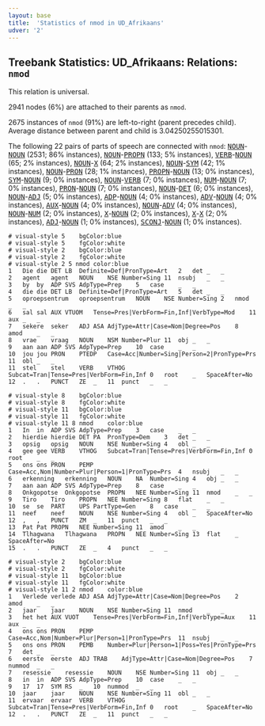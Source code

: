 ```yaml
---
layout: base
title:  'Statistics of nmod in UD_Afrikaans'
udver: '2'
---
```


## Treebank Statistics: UD_Afrikaans: Relations: `nmod`

This relation is universal.

2941 nodes (6%) are attached to their parents as `nmod`.

2675 instances of `nmod` (91%) are left-to-right (parent precedes child).
Average distance between parent and child is 3.04250255015301.

The following 22 pairs of parts of speech are connected with `nmod`: <tt><a href="af-pos-NOUN.html">NOUN</a></tt>-<tt><a href="af-pos-NOUN.html">NOUN</a></tt> (2531; 86% instances), <tt><a href="af-pos-NOUN.html">NOUN</a></tt>-<tt><a href="af-pos-PROPN.html">PROPN</a></tt> (133; 5% instances), <tt><a href="af-pos-VERB.html">VERB</a></tt>-<tt><a href="af-pos-NOUN.html">NOUN</a></tt> (65; 2% instances), <tt><a href="af-pos-NOUN.html">NOUN</a></tt>-<tt><a href="af-pos-X.html">X</a></tt> (64; 2% instances), <tt><a href="af-pos-NOUN.html">NOUN</a></tt>-<tt><a href="af-pos-SYM.html">SYM</a></tt> (42; 1% instances), <tt><a href="af-pos-NOUN.html">NOUN</a></tt>-<tt><a href="af-pos-PRON.html">PRON</a></tt> (28; 1% instances), <tt><a href="af-pos-PROPN.html">PROPN</a></tt>-<tt><a href="af-pos-NOUN.html">NOUN</a></tt> (13; 0% instances), <tt><a href="af-pos-SYM.html">SYM</a></tt>-<tt><a href="af-pos-NOUN.html">NOUN</a></tt> (9; 0% instances), <tt><a href="af-pos-NOUN.html">NOUN</a></tt>-<tt><a href="af-pos-VERB.html">VERB</a></tt> (7; 0% instances), <tt><a href="af-pos-NUM.html">NUM</a></tt>-<tt><a href="af-pos-NOUN.html">NOUN</a></tt> (7; 0% instances), <tt><a href="af-pos-PRON.html">PRON</a></tt>-<tt><a href="af-pos-NOUN.html">NOUN</a></tt> (7; 0% instances), <tt><a href="af-pos-NOUN.html">NOUN</a></tt>-<tt><a href="af-pos-DET.html">DET</a></tt> (6; 0% instances), <tt><a href="af-pos-NOUN.html">NOUN</a></tt>-<tt><a href="af-pos-ADJ.html">ADJ</a></tt> (5; 0% instances), <tt><a href="af-pos-ADP.html">ADP</a></tt>-<tt><a href="af-pos-NOUN.html">NOUN</a></tt> (4; 0% instances), <tt><a href="af-pos-ADV.html">ADV</a></tt>-<tt><a href="af-pos-NOUN.html">NOUN</a></tt> (4; 0% instances), <tt><a href="af-pos-AUX.html">AUX</a></tt>-<tt><a href="af-pos-NOUN.html">NOUN</a></tt> (4; 0% instances), <tt><a href="af-pos-NOUN.html">NOUN</a></tt>-<tt><a href="af-pos-ADV.html">ADV</a></tt> (4; 0% instances), <tt><a href="af-pos-NOUN.html">NOUN</a></tt>-<tt><a href="af-pos-NUM.html">NUM</a></tt> (2; 0% instances), <tt><a href="af-pos-X.html">X</a></tt>-<tt><a href="af-pos-NOUN.html">NOUN</a></tt> (2; 0% instances), <tt><a href="af-pos-X.html">X</a></tt>-<tt><a href="af-pos-X.html">X</a></tt> (2; 0% instances), <tt><a href="af-pos-ADJ.html">ADJ</a></tt>-<tt><a href="af-pos-NOUN.html">NOUN</a></tt> (1; 0% instances), <tt><a href="af-pos-SCONJ.html">SCONJ</a></tt>-<tt><a href="af-pos-NOUN.html">NOUN</a></tt> (1; 0% instances).


~~~ conllu
# visual-style 5	bgColor:blue
# visual-style 5	fgColor:white
# visual-style 2	bgColor:blue
# visual-style 2	fgColor:white
# visual-style 2 5 nmod	color:blue
1	Die	die	DET	LB	Definite=Def|PronType=Art	2	det	_	_
2	agent	agent	NOUN	NSE	Number=Sing	11	nsubj	_	_
3	by	by	ADP	SVS	AdpType=Prep	5	case	_	_
4	die	die	DET	LB	Definite=Def|PronType=Art	5	det	_	_
5	oproepsentrum	oproepsentrum	NOUN	NSE	Number=Sing	2	nmod	_	_
6	sal	sal	AUX	VTUOM	Tense=Pres|VerbForm=Fin,Inf|VerbType=Mod	11	aux	_	_
7	sekere	seker	ADJ	ASA	AdjType=Attr|Case=Nom|Degree=Pos	8	amod	_	_
8	vrae	vraag	NOUN	NSM	Number=Plur	11	obj	_	_
9	aan	aan	ADP	SVS	AdpType=Prep	10	case	_	_
10	jou	jou	PRON	PTEDP	Case=Acc|Number=Sing|Person=2|PronType=Prs	11	obl	_	_
11	stel	stel	VERB	VTHOG	Subcat=Tran|Tense=Pres|VerbForm=Fin,Inf	0	root	_	SpaceAfter=No
12	.	.	PUNCT	ZE	_	11	punct	_	_

~~~


~~~ conllu
# visual-style 8	bgColor:blue
# visual-style 8	fgColor:white
# visual-style 11	bgColor:blue
# visual-style 11	fgColor:white
# visual-style 11 8 nmod	color:blue
1	In	in	ADP	SVS	AdpType=Prep	3	case	_	_
2	hierdie	hierdie	DET	PA	PronType=Dem	3	det	_	_
3	opsig	opsig	NOUN	NSE	Number=Sing	4	obl	_	_
4	gee	gee	VERB	VTHOG	Subcat=Tran|Tense=Pres|VerbForm=Fin,Inf	0	root	_	_
5	ons	ons	PRON	PEMP	Case=Acc,Nom|Number=Plur|Person=1|PronType=Prs	4	nsubj	_	_
6	erkenning	erkenning	NOUN	NA	Number=Sing	4	obj	_	_
7	aan	aan	ADP	SVS	AdpType=Prep	8	case	_	_
8	Onkgopotse	Onkgopotse	PROPN	NEE	Number=Sing	11	nmod	_	_
9	Tiro	Tiro	PROPN	NEE	Number=Sing	8	flat	_	_
10	se	se	PART	UPS	PartType=Gen	8	case	_	_
11	neef	neef	NOUN	NSE	Number=Sing	4	obl	_	SpaceAfter=No
12	,	,	PUNCT	ZM	_	11	punct	_	_
13	Pat	Pat	PROPN	NEE	Number=Sing	11	amod	_	_
14	Tlhagwana	Tlhagwana	PROPN	NEE	Number=Sing	13	flat	_	SpaceAfter=No
15	.	.	PUNCT	ZE	_	4	punct	_	_

~~~


~~~ conllu
# visual-style 2	bgColor:blue
# visual-style 2	fgColor:white
# visual-style 11	bgColor:blue
# visual-style 11	fgColor:white
# visual-style 11 2 nmod	color:blue
1	Verlede	verlede	ADJ	ASA	AdjType=Attr|Case=Nom|Degree=Pos	2	amod	_	_
2	jaar	jaar	NOUN	NSE	Number=Sing	11	nmod	_	_
3	het	het	AUX	VUOT	Tense=Pres|VerbForm=Fin,Inf|VerbType=Aux	11	aux	_	_
4	ons	ons	PRON	PEMP	Case=Acc,Nom|Number=Plur|Person=1|PronType=Prs	11	nsubj	_	_
5	ons	ons	PRON	PEMB	Number=Plur|Person=1|Poss=Yes|PronType=Prs	7	det	_	_
6	eerste	eerste	ADJ	TRAB	AdjType=Attr|Case=Nom|Degree=Pos	7	nummod	_	_
7	resessie	resessie	NOUN	NSE	Number=Sing	11	obj	_	_
8	in	in	ADP	SVS	AdpType=Prep	10	case	_	_
9	17	17	SYM	RS	_	10	nummod	_	_
10	jaar	jaar	NOUN	NSE	Number=Sing	11	obl	_	_
11	ervaar	ervaar	VERB	VTHOG	Subcat=Tran|Tense=Pres|VerbForm=Fin,Inf	0	root	_	SpaceAfter=No
12	.	.	PUNCT	ZE	_	11	punct	_	_

~~~


